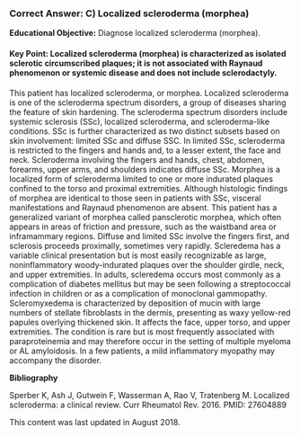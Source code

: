 
### Correct Answer: C) Localized scleroderma (morphea) 

**Educational Objective:** Diagnose localized scleroderma (morphea).

#### **Key Point:** Localized scleroderma (morphea) is characterized as isolated sclerotic circumscribed plaques; it is not associated with Raynaud phenomenon or systemic disease and does not include sclerodactyly.

This patient has localized scleroderma, or morphea. Localized scleroderma is one of the scleroderma spectrum disorders, a group of diseases sharing the feature of skin hardening. The scleroderma spectrum disorders include systemic sclerosis (SSc), localized scleroderma, and scleroderma-like conditions. SSc is further characterized as two distinct subsets based on skin involvement: limited SSc and diffuse SSC. In limited SSc, scleroderma is restricted to the fingers and hands and, to a lesser extent, the face and neck. Scleroderma involving the fingers and hands, chest, abdomen, forearms, upper arms, and shoulders indicates diffuse SSc. Morphea is a localized form of scleroderma limited to one or more indurated plaques confined to the torso and proximal extremities. Although histologic findings of morphea are identical to those seen in patients with SSc, visceral manifestations and Raynaud phenomenon are absent. This patient has a generalized variant of morphea called pansclerotic morphea, which often appears in areas of friction and pressure, such as the waistband area or inframammary regions. Diffuse and limited SSc involve the fingers first, and sclerosis proceeds proximally, sometimes very rapidly.
Scleredema has a variable clinical presentation but is most easily recognizable as large, noninflammatory woody-indurated plaques over the shoulder girdle, neck, and upper extremities. In adults, scleredema occurs most commonly as a complication of diabetes mellitus but may be seen following a streptococcal infection in children or as a complication of monoclonal gammopathy.
Scleromyxedema is characterized by deposition of mucin with large numbers of stellate fibroblasts in the dermis, presenting as waxy yellow-red papules overlying thickened skin. It affects the face, upper torso, and upper extremities. The condition is rare but is most frequently associated with paraproteinemia and may therefore occur in the setting of multiple myeloma or AL amyloidosis. In a few patients, a mild inflammatory myopathy may accompany the disorder.

**Bibliography**

Sperber K, Ash J, Gutwein F, Wasserman A, Rao V, Tratenberg M. Localized scleroderma: a clinical review. Curr Rheumatol Rev. 2016. PMID: 27604889

This content was last updated in August 2018.